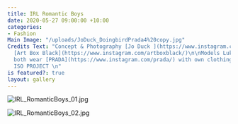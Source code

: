 ```yaml
---
title: IRL Romantic Boys
date: 2020-05-27 09:00:00 +10:00
categories:
- Fashion
Main Image: "/uploads/JoDuck_DoingbirdPrada4%20copy.jpg"
Credits Text: "Concept & Photography [Jo Duck ](https://www.instagram.com/jo_duck/)at
  [Art Box Black](https://www.instagram.com/artboxblack/)\n\nModels Luke & Max\n\nModels
  both wear [PRADA](https://www.instagram.com/prada/) with own clothing\n\n#A DOINGBIRD
  ISO PROJECT \n"
is featured?: true
layout: gallery
---
```


![IRL_RomanticBoys_01.jpg](/uploads/IRL_RomanticBoys_01.jpg)

![IRL_RomanticBoys_02.jpg](/uploads/IRL_RomanticBoys_02.jpg)

